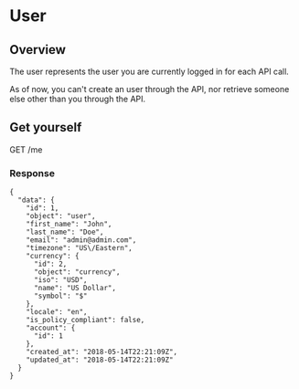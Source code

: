 # User

## Overview

The user represents the user you are currently logged in for each API call.

As of now, you can't create an user through the API, nor retrieve someone else other than you through the API.

## Get yourself

<span class="url">
  GET /me
</span>

### Response

<pre><code class="json">{
  "data": {
    "id": 1,
    "object": "user",
    "first_name": "John",
    "last_name": "Doe",
    "email": "admin@admin.com",
    "timezone": "US\/Eastern",
    "currency": {
      "id": 2,
      "object": "currency",
      "iso": "USD",
      "name": "US Dollar",
      "symbol": "$"
    },
    "locale": "en",
    "is_policy_compliant": false,
    "account": {
      "id": 1
    },
    "created_at": "2018-05-14T22:21:09Z",
    "updated_at": "2018-05-14T22:21:09Z"
  }
}</code></pre>
